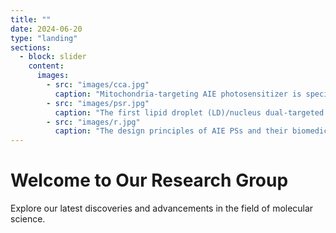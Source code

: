 ```yaml
---
title: ""
date: 2024-06-20
type: "landing"
sections:
  - block: slider
    content:
      images:
        - src: "images/cca.jpg"
          caption: "Mitochondria-targeting AIE photosensitizer is specifically synthesized inside cancer cells, realizing precise photodynamic therapy"
        - src: "images/psr.jpg"
          caption: "The first lipid droplet (LD)/nucleus dual-targeted ratiometric fluorescence probe, CQPP, for monitoring polarity change was developed."
        - src: "images/r.jpg"
          caption: "The design principles of AIE PSs and their biomedical applications are discussed in detail."
---
```


# Welcome to Our Research Group

Explore our latest discoveries and advancements in the field of molecular science.

<style>
  /* Add custom CSS styles for the slider */
  .slider { /* your styles here */ }
</style>

<script>
  // Add custom JavaScript for the slider
  document.addEventListener('DOMContentLoaded', function() {
    // Your JS code here
  });
</script>
